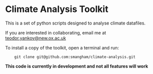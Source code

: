 # Climate Analysis Toolkit

This is a set of python scripts designed to analyse climate datafiles.

If you are interested in collaborating, email me at teodor.yankov@new.ox.ac.uk 

To install a copy of the toolkit, open a terminal and run:
```
    git clone git@github.com:smangham/climate-analysis.git
```

**This code is currently in development and not all features will work**
